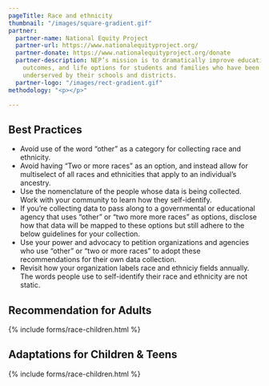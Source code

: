 ```yaml
---
pageTitle: Race and ethnicity
thumbnail: "/images/square-gradient.gif"
partner:
  partner-name: National Equity Project
  partner-url: https://www.nationalequityproject.org/
  partner-donate: https://www.nationalequityproject.org/donate
  partner-description: NEP’s mission is to dramatically improve educational experiences,
    outcomes, and life options for students and families who have been historically
    underserved by their schools and districts.
  partner-logo: "/images/rect-gradient.gif"
methodology: "<p></p>"

---
```

## Best Practices

* Avoid use of the word “other” as a category for collecting race and ethnicity. 
* Avoid having “Two or more races” as an option, and instead allow for multiselect of all races and ethnicities that apply to an individual’s ancestry. 
* Use the nomenclature of the people whose data is being collected. Work with your community to learn how they self-identify.
* If you’re collecting data to pass along to a governmental or educational agency that uses “other” or “two more more races” as options, disclose how that data will be mapped to these options but still adhere to the below guidelines for your collection. 
* Use your power and advocacy to petition organizations and agencies who use “other” or “two or more races” to adopt these recommendations for their own data collection. 
* Revisit how your organization labels race and ethniciy fields annually. The words people use to self-identify their race and ethnicity are not static.

## Recommendation for Adults

{% include forms/race-children.html %}

## Adaptations for Children & Teens

{% include forms/race-children.html %}